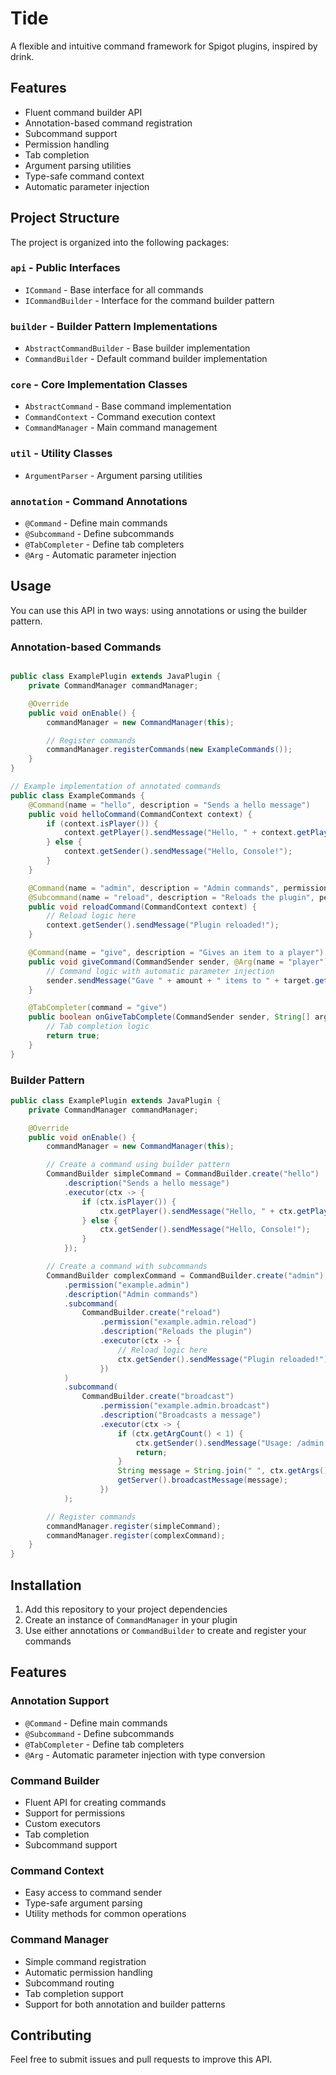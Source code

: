 # Tide

A flexible and intuitive command framework for Spigot plugins, inspired by drink.

## Features

- Fluent command builder API
- Annotation-based command registration
- Subcommand support
- Permission handling
- Tab completion
- Argument parsing utilities
- Type-safe command context
- Automatic parameter injection

## Project Structure

The project is organized into the following packages:

### `api` - Public Interfaces
- `ICommand` - Base interface for all commands
- `ICommandBuilder` - Interface for the command builder pattern

### `builder` - Builder Pattern Implementations
- `AbstractCommandBuilder` - Base builder implementation
- `CommandBuilder` - Default command builder implementation

### `core` - Core Implementation Classes
- `AbstractCommand` - Base command implementation
- `CommandContext` - Command execution context
- `CommandManager` - Main command management

### `util` - Utility Classes
- `ArgumentParser` - Argument parsing utilities

### `annotation` - Command Annotations
- `@Command` - Define main commands
- `@Subcommand` - Define subcommands
- `@TabCompleter` - Define tab completers
- `@Arg` - Automatic parameter injection

## Usage

You can use this API in two ways: using annotations or using the builder pattern.

### Annotation-based Commands

```java

public class ExamplePlugin extends JavaPlugin {
    private CommandManager commandManager;

    @Override
    public void onEnable() {
        commandManager = new CommandManager(this);

        // Register commands
        commandManager.registerCommands(new ExampleCommands());
    }
}

// Example implementation of annotated commands
public class ExampleCommands {
    @Command(name = "hello", description = "Sends a hello message")
    public void helloCommand(CommandContext context) {
        if (context.isPlayer()) {
            context.getPlayer().sendMessage("Hello, " + context.getPlayer().getName() + "!");
        } else {
            context.getSender().sendMessage("Hello, Console!");
        }
    }

    @Command(name = "admin", description = "Admin commands", permission = "example.admin")
    @Subcommand(name = "reload", description = "Reloads the plugin", permission = "example.admin.reload")
    public void reloadCommand(CommandContext context) {
        // Reload logic here
        context.getSender().sendMessage("Plugin reloaded!");
    }

    @Command(name = "give", description = "Gives an item to a player")
    public void giveCommand(CommandSender sender, @Arg(name = "player") Player target, @Arg(name = "amount", defaultValue = "1") int amount) {
        // Command logic with automatic parameter injection
        sender.sendMessage("Gave " + amount + " items to " + target.getName());
    }

    @TabCompleter(command = "give")
    public boolean onGiveTabComplete(CommandSender sender, String[] args) {
        // Tab completion logic
        return true;
    }
}
```

### Builder Pattern

```java
public class ExamplePlugin extends JavaPlugin {
    private CommandManager commandManager;

    @Override
    public void onEnable() {
        commandManager = new CommandManager(this);

        // Create a command using builder pattern
        CommandBuilder simpleCommand = CommandBuilder.create("hello")
            .description("Sends a hello message")
            .executor(ctx -> {
                if (ctx.isPlayer()) {
                    ctx.getPlayer().sendMessage("Hello, " + ctx.getPlayer().getName() + "!");
                } else {
                    ctx.getSender().sendMessage("Hello, Console!");
                }
            });

        // Create a command with subcommands
        CommandBuilder complexCommand = CommandBuilder.create("admin")
            .permission("example.admin")
            .description("Admin commands")
            .subcommand(
                CommandBuilder.create("reload")
                    .permission("example.admin.reload")
                    .description("Reloads the plugin")
                    .executor(ctx -> {
                        // Reload logic here
                        ctx.getSender().sendMessage("Plugin reloaded!");
                    })
            )
            .subcommand(
                CommandBuilder.create("broadcast")
                    .permission("example.admin.broadcast")
                    .description("Broadcasts a message")
                    .executor(ctx -> {
                        if (ctx.getArgCount() < 1) {
                            ctx.getSender().sendMessage("Usage: /admin broadcast <message>");
                            return;
                        }
                        String message = String.join(" ", ctx.getArgs());
                        getServer().broadcastMessage(message);
                    })
            );

        // Register commands
        commandManager.register(simpleCommand);
        commandManager.register(complexCommand);
    }
}
```

## Installation

1. Add this repository to your project dependencies
2. Create an instance of `CommandManager` in your plugin
3. Use either annotations or `CommandBuilder` to create and register your commands

## Features

### Annotation Support
- `@Command` - Define main commands
- `@Subcommand` - Define subcommands
- `@TabCompleter` - Define tab completers
- `@Arg` - Automatic parameter injection with type conversion

### Command Builder
- Fluent API for creating commands
- Support for permissions
- Custom executors
- Tab completion
- Subcommand support

### Command Context
- Easy access to command sender
- Type-safe argument parsing
- Utility methods for common operations

### Command Manager
- Simple command registration
- Automatic permission handling
- Subcommand routing
- Tab completion support
- Support for both annotation and builder patterns

## Contributing

Feel free to submit issues and pull requests to improve this API.
